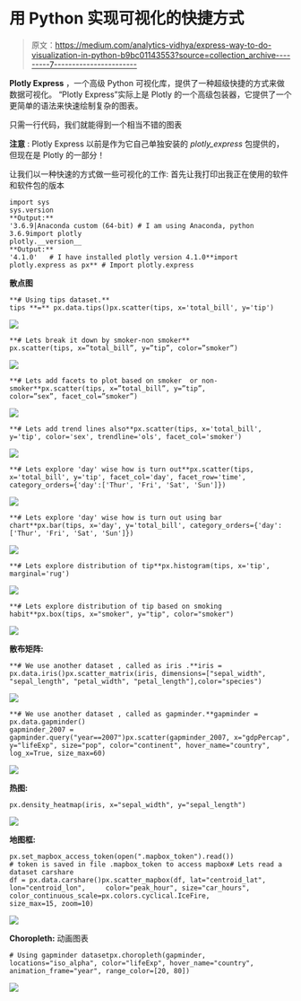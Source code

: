 # 用 Python 实现可视化的快捷方式

> 原文：<https://medium.com/analytics-vidhya/express-way-to-do-visualization-in-python-b9bc01143553?source=collection_archive---------7----------------------->

**Plotly Express** ，一个高级 Python 可视化库，提供了一种超级快捷的方式来做数据可视化。
“Plotly Express”实际上是 Plotly 的一个高级包装器，它提供了一个更简单的语法来快速绘制复杂的图表。

只需一行代码，我们就能得到一个相当不错的图表

**注意** :
Plotly Express 以前是作为它自己单独安装的 *plotly_express* 包提供的，但现在是 Plotly 的一部分！

让我们以一种快速的方式做一些可视化的工作:
首先让我打印出我正在使用的软件和软件包的版本

```
import sys
sys.version
**Output:** 
'3.6.9|Anaconda custom (64-bit) # I am using Anaconda, python 3.6.9import plotly
plotly.__version__
**Output:** 
'4.1.0'   # I have installed plotly version 4.1.0**import plotly.express as px** # Import plotly.express
```

**散点图**

```
**# Using tips dataset.**
tips **=** px.data.tips()px.scatter(tips, x='total_bill', y='tip')
```

![](img/6bffb78313670b9339c1b05c22ca976e.png)

```
**# Lets break it down by smoker-non smoker**
px.scatter(tips, x=”total_bill”, y=”tip”, color=”smoker”)
```

![](img/6b026687b53a2aeb213c0fc1bf97e344.png)

```
**# Lets add facets to plot based on smoker  or non-smoker**px.scatter(tips, x=”total_bill”, y=”tip”, 
color=”sex”, facet_col=”smoker”)
```

![](img/f5e6f8d47e4bc5eaef9d8ec5c27d3953.png)

```
**# Lets add trend lines also**px.scatter(tips, x='total_bill', y='tip', color='sex', trendline='ols', facet_col='smoker')
```

![](img/35a66efeda994dee4e883ed273cbb7dc.png)

```
**# Lets explore 'day' wise how is turn out**px.scatter(tips, x='total_bill', y='tip', facet_col='day', facet_row='time', category_orders={'day':['Thur', 'Fri', 'Sat', 'Sun']})
```

![](img/64a3f191595b828a865c0e15e25f333a.png)

```
**# Lets explore 'day' wise how is turn out using bar chart**px.bar(tips, x='day', y='total_bill', category_orders={'day':['Thur', 'Fri', 'Sat', 'Sun']})
```

![](img/9d7dc71549dc496d295a12d95605c7ab.png)

```
**# Lets explore distribution of tip**px.histogram(tips, x='tip', marginal='rug')
```

![](img/46190c79e8369f2e2a678d108cc0eb00.png)

```
**# Lets explore distribution of tip based on smoking habit**px.box(tips, x="smoker", y="tip", color="smoker")
```

![](img/3c807d6ebda6b3c9b71b7d3b5b3b6631.png)

**散布矩阵:**

```
**# We use another dataset , called as iris .**iris = px.data.iris()px.scatter_matrix(iris, dimensions=["sepal_width", "sepal_length", "petal_width", "petal_length"],color="species")
```

![](img/f48ea2f96c078ad1c5513a751c0714c9.png)

```
**# We use another dataset , called as gapminder.**gapminder = px.data.gapminder()
gapminder_2007 = gapminder.query("year==2007")px.scatter(gapminder_2007, x="gdpPercap", y="lifeExp", size="pop", color="continent", hover_name="country", log_x=True, size_max=60)
```

![](img/857906ea1e8d6f571cfabe0ef774a3b9.png)

**热图:**

```
px.density_heatmap(iris, x="sepal_width", y="sepal_length")
```

![](img/b610af549e21ff1723f28064f53f2c5d.png)

**地图框:**

```
px.set_mapbox_access_token(open(".mapbox_token").read())
# token is saved in file .mapbox_token to access mapbox# Lets read a dataset carshare
df = px.data.carshare()px.scatter_mapbox(df, lat="centroid_lat", lon="centroid_lon",     color="peak_hour", size="car_hours",
color_continuous_scale=px.colors.cyclical.IceFire, 
size_max=15, zoom=10)
```

![](img/4f803a5ce0b8e34126ef0cfa3b72e3f7.png)

**Choropleth:** 动画图表

```
# Using gapminder datasetpx.choropleth(gapminder, locations="iso_alpha", color="lifeExp", hover_name="country", animation_frame="year", range_color=[20, 80])
```

![](img/1f3bd306ce364207c37a0d09882a8e12.png)